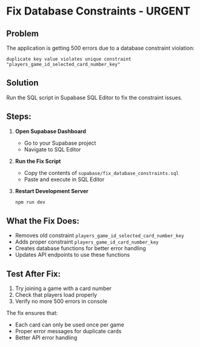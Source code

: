 # Fix Database Constraints - URGENT

## Problem
The application is getting 500 errors due to a database constraint violation:
```
duplicate key value violates unique constraint "players_game_id_selected_card_number_key"
```

## Solution
Run the SQL script in Supabase SQL Editor to fix the constraint issues.

## Steps:

1. **Open Supabase Dashboard**
   - Go to your Supabase project
   - Navigate to SQL Editor

2. **Run the Fix Script**
   - Copy the contents of `supabase/fix_database_constraints.sql`
   - Paste and execute in SQL Editor

3. **Restart Development Server**
   ```bash
   npm run dev
   ```

## What the Fix Does:
- Removes old constraint `players_game_id_selected_card_number_key`
- Adds proper constraint `players_game_id_card_number_key`
- Creates database functions for better error handling
- Updates API endpoints to use these functions

## Test After Fix:
1. Try joining a game with a card number
2. Check that players load properly
3. Verify no more 500 errors in console

The fix ensures that:
- Each card can only be used once per game
- Proper error messages for duplicate cards
- Better API error handling